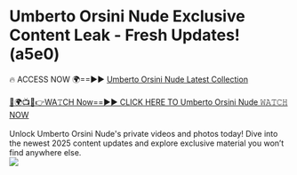 # Umberto Orsini Nude Exclusive Content Leak - Fresh Updates! (a5e0)

🔥 ACCESS NOW 🌍==►► <a href="https://tinyurl.com/yc657z5k" rel="nofollow">Umberto Orsini Nude Latest Collection</a>
<br><br>
[🔴🌍📺📱👉WA𝚃CH Now==►► CLICK HERE TO Umberto Orsini Nude 𝚆𝙰𝚃𝙲𝙷 NOW](https://tinyurl.com/yc657z5k)
<br><br>
Unlock Umberto Orsini Nude's private videos and photos today! Dive into the newest 2025 content updates and explore exclusive material you won’t find anywhere else.
<br>
<a href="https://tinyurl.com/yc657z5k" rel="nofollow" data-target="animated-image.originalLink"><img src="https://camo.githubusercontent.com/8a4f000d20f83aca3bf7ec5f350d767afa0574a8a352519fd8cfa583a6f93a33/68747470733a2f2f692e696d6775722e636f6d2f644a486b345a712e676966" data-canonical-src="https://i.imgur.com/dJHk4Zq.gif" style="max-width: 100%; display: inline-block;" data-target="animated-image.originalImage"></a>
<br>
